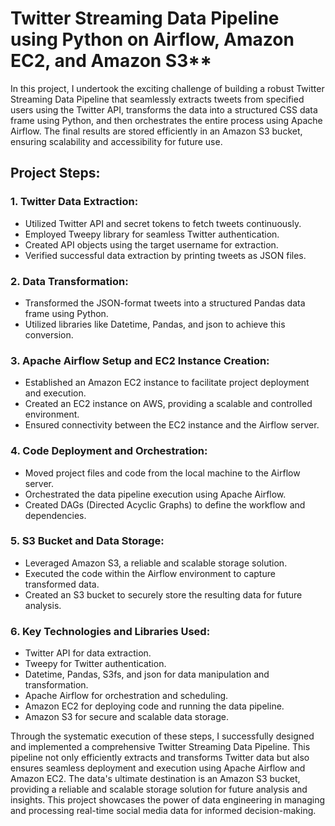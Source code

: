 # Twitter Streaming Data Pipeline using Python on Airflow, Amazon EC2, and Amazon S3**

In this project, I undertook the exciting challenge of building a robust Twitter Streaming Data Pipeline that seamlessly extracts tweets from specified users using the Twitter API, transforms the data into a structured CSS data frame using Python, and then orchestrates the entire process using Apache Airflow. The final results are stored efficiently in an Amazon S3 bucket, ensuring scalability and accessibility for future use.

## Project Steps:

### 1. Twitter Data Extraction:
   - Utilized Twitter API and secret tokens to fetch tweets continuously.
   - Employed Tweepy library for seamless Twitter authentication.
   - Created API objects using the target username for extraction.
   - Verified successful data extraction by printing tweets as JSON files.

### 2. Data Transformation:
   - Transformed the JSON-format tweets into a structured Pandas data frame using Python.
   - Utilized libraries like Datetime, Pandas, and json to achieve this conversion.

### 3. Apache Airflow Setup and EC2 Instance Creation:
   - Established an Amazon EC2 instance to facilitate project deployment and execution.
   - Created an EC2 instance on AWS, providing a scalable and controlled environment.
   - Ensured connectivity between the EC2 instance and the Airflow server.

### 4. Code Deployment and Orchestration:
   - Moved project files and code from the local machine to the Airflow server.
   - Orchestrated the data pipeline execution using Apache Airflow.
   - Created DAGs (Directed Acyclic Graphs) to define the workflow and dependencies.

### 5. S3 Bucket and Data Storage:
   - Leveraged Amazon S3, a reliable and scalable storage solution.
   - Executed the code within the Airflow environment to capture transformed data.
   - Created an S3 bucket to securely store the resulting data for future analysis.

### 6. Key Technologies and Libraries Used:
  - Twitter API for data extraction.
  - Tweepy for Twitter authentication.
  - Datetime, Pandas, S3fs, and json for data manipulation and transformation.
  - Apache Airflow for orchestration and scheduling.
  - Amazon EC2 for deploying code and running the data pipeline.
  - Amazon S3 for secure and scalable data storage.

Through the systematic execution of these steps, I successfully designed and implemented a comprehensive Twitter Streaming Data Pipeline. This pipeline not only efficiently extracts and transforms Twitter data but also ensures seamless deployment and execution using Apache Airflow and Amazon EC2. The data's ultimate destination is an Amazon S3 bucket, providing a reliable and scalable storage solution for future analysis and insights. This project showcases the power of data engineering in managing and processing real-time social media data for informed decision-making.
